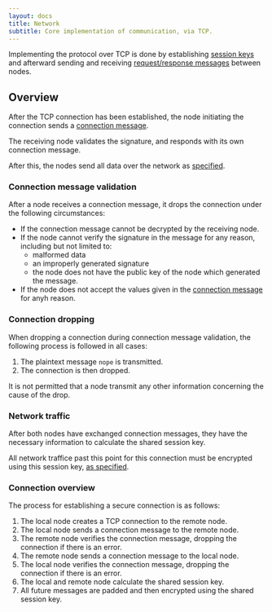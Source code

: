 ```yaml
---
layout: docs
title: Network
subtitle: Core implementation of communication, via TCP.
---
```



Implementing the protocol over TCP is done by establishing [session keys](../session)
and afterward sending and receiving [request/response messages](../communication)
between nodes.

## Overview

After the TCP connection has been established, the node initiating the connection
sends a [connection message](../session/#connection-message).

The receiving node validates the signature, and responds with its own connection
message.

After this, the nodes send all data over the network as [specified](../session/#transmitting-data).

### Connection message validation

After a node receives a connection message, it drops the connection under the
following circumstances:

* If the connection message cannot be decrypted by the receiving node.
* If the node cannot verify the signature in the message for any reason, including but not limited to:
	- malformed data
	- an improperly generated signature
	- the node does not have the public key of the node which generated the message.
* If the node does not accept the values given in the [connection message](../session/#connection-message)
	for anyh reason.

### Connection dropping

When dropping a connection during connection message validation, the following process
is followed in all cases:

1. The plaintext message `nope` is transmitted.
2. The connection is then dropped.

It is not permitted that a node transmit any other information concerning the cause of the drop.

### Network traffic

After both nodes have exchanged connection messages, they have the necessary information to calculate
the shared session key.

All network traffice past this point for this connection must be encrypted using this session key,
[as specified](../session/#transmitting-data).

### Connection overview

The process for establishing a secure connection is as follows:

1. The local node creates a TCP connection to the remote node.
2. The local node sends a connection message to the remote node.
3. The remote node verifies the connection message, dropping the connection if there is an error.
4. The remote node sends a connection message to the local node.
5. The local node verifies the connection message, dropping the connection if there is an error.
6. The local and remote node calculate the shared session key.
7. All future messages are padded and then encrypted using the shared session key.
